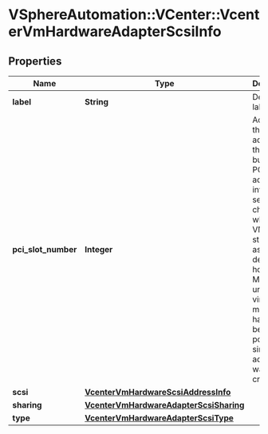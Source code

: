 # VSphereAutomation::VCenter::VcenterVmHardwareAdapterScsiInfo

## Properties
Name | Type | Description | Notes
------------ | ------------- | ------------- | -------------
**label** | **String** | Device label. | 
**pci_slot_number** | **Integer** | Address of the SCSI adapter on the PCI bus. If the PCI address is invalid, the server will change it when the VM is started or as the device is hot added. May be unset if the virtual machine has never been powered on since the adapter was created. | [optional] 
**scsi** | [**VcenterVmHardwareScsiAddressInfo**](VcenterVmHardwareScsiAddressInfo.md) |  | 
**sharing** | [**VcenterVmHardwareAdapterScsiSharing**](VcenterVmHardwareAdapterScsiSharing.md) |  | 
**type** | [**VcenterVmHardwareAdapterScsiType**](VcenterVmHardwareAdapterScsiType.md) |  | 


